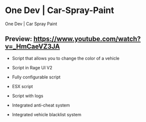 # One Dev | Car-Spray-Paint
One Dev | Car Spray Paint
## Preview: https://www.youtube.com/watch?v=_HmCaeVZ3JA

- Script that allows you to change the color of a vehicle

- Script in Rage UI V2

- Fully configurable script

- ESX script

- Script with logs

- Integrated anti-cheat system

- Integrated vehicle blacklist system
